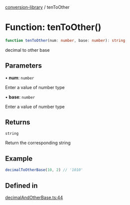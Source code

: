[conversion-library](../index.md) / tenToOther

# Function: tenToOther()

```ts
function tenToOther(num: number, base: number): string
```

decimal to other base

## Parameters

• **num**: `number`

Enter a value of number type

• **base**: `number`

Enter a value of number type

## Returns

`string`

Return the corresponding string

## Example

```ts
decimalToOtherBase(10, 2) // '1010'
```

## Defined in

[decimalAndOtherBase.ts:44](https://github.com/fxss5201/conversion-library/blob/7986b4281d32fb392b20396e877bb0afeec7e5dc/lib/decimal-conversion/decimalAndOtherBase.ts#L44)
